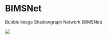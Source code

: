 # BIMSNet
Bubble Image Shadowgraph Network (BIMSNet)

<image src="mcekwonu/BIMSNet/Data/fig1.pdf"/>
